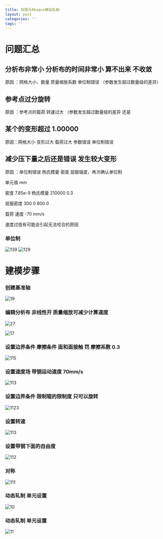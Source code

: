 ```yaml
---
title: 有限元Abaqus模拟轧制
layout: post
categories: ''
tags: ''
---
```

# 问题汇总

## 分析布非常小 分析布的时间非常小 算不出来 不收敛

原因 ：网格大小、数量  质量缩放系数  单位制错误 （参数发生超过数量级的差异）


## 参考点过分旋转

原因 ：参考点的载荷  转速过大 （参数发生超过数量级的差异  还是
## 某个的变形超过 1.00000



原因：网格大小 变形过大  载荷过大  参数错误 单位制错误

##   减少压下量之后还是错误  发生较大变形
原因 ：单位制错误  杨氏模量 密度 屈服强度，再次确认单位制



单元值 mm

密度 7.85e-9
杨氏模量 210000    0.3


屈服密度  300    0
         800    0
         
载荷     速度 -70 mm/s

速度过低有可能会引起无法咬合的原因
### 单位制
![139](/images/posts/abaqus/13.png)
![129](/images/posts/abaqus/12.png)


# 建模步骤
### 创建基准轴
![19](/images/posts/abaqus/1.png)
### 编辑分析布 非线性开  质量缩放可减少计算速度
![27](/images/posts/abaqus/2.png)

![17](/images/posts/abaqus/3.png)
### 设置边界条件 摩擦条件 面和面接触  罚 摩擦系数 0.3
![115](/images/posts/abaqus/4.png)
### 设置速度场  带钢运动速度 70mm/s
![113](/images/posts/abaqus/5.png)
### 设置边界条件 限制辊的限制度 只可以旋转
![1123](/images/posts/abaqus/6.png)
### 设置转速
![113](/images/posts/abaqus/7.png)
### 设置带钢下面的自由度
![112](/images/posts/abaqus/8.png)
### 对称
![111](/images/posts/abaqus/9.png)
### 动态轧制 单元设置
![10](/images/posts/abaqus/10.png)
### 动态轧制 单元设置
![11](/images/posts/abaqus/11.png)